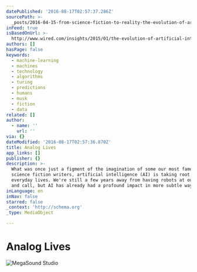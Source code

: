 ```yaml
---
datePublished: '2016-08-17T02:57:37.286Z'
sourcePath: >-
  _posts/2016-04-15-from-science-fiction-to-reality-the-evolution-of-artificial.md
inFeed: true
isBasedOnUrl: >-
  http://www.wired.com/insights/2015/01/the-evolution-of-artificial-intelligence/
authors: []
hasPage: false
keywords:
  - machine-learning
  - machines
  - technology
  - algorithms
  - turing
  - predictions
  - humans
  - musk
  - fiction
  - data
related: []
author:
  - name: ''
    url: ''
via: {}
dateModified: '2016-08-17T02:57:36.870Z'
title: Analog Lives
app_links: []
publisher: {}
description: >-
  What was once just a figment of the imagination of some our most famous
  science fiction writers, artificial intelligence (AI) is taking root in our
  everyday lives. We're still a few years away from having robots at our beck
  and call, but AI has already had a profound impact in more subtle ways.
inLanguage: en
inNav: false
starred: false
_context: 'http://schema.org'
_type: MediaObject

---
```

# Analog Lives
![MegaSound Studio ](https://the-grid-user-content.s3-us-west-2.amazonaws.com/0994295a-e172-4d5e-8fda-7b349aa50d7e.jpg)